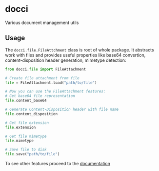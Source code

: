 # docci

Various document management utils

## Usage

The `docci.file.FileAttchment` class is root of whole package. 
It abstracts work with files and provides useful properties like base64 convertion, content-disposition header generation, mimetype detection:

```python
from docci.file import FileAttachment

# Create file attachment from file
file = FileAttachment.load("path/to/file")

# Now you can use the FileAttachment features:
# Get base64 file representation
file.content_base64

# Generate Content-Disposition header with file name
file.content_disposition

# Get file extension
file.extension

# Get file mimetype
file.mimetype

# Save file to disk
file.save("path/to/file")
```  

To see other features proceed to the [documentation](https://docci.readthedocs.io/en/latest/) 